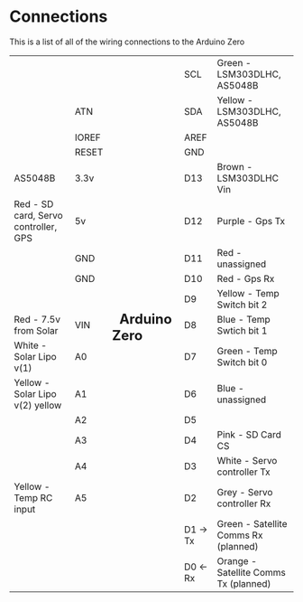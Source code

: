 # Connections

This is a list of all of the wiring connections to the Arduino Zero
<table>
  <tr>
    <td></td>
    <td></td>
    <td rowspan="18">
    <h2>&nbsp;&nbsp;Arduino Zero&nbsp;&nbsp;</h2>
    </td>
    <td>SCL</td>
    <td>Green - LSM303DLHC, AS5048B</td>
  </tr>
  <tr>
    <td></td>
    <td>ATN</td>
    <td>SDA</td>
    <td>Yellow - LSM303DLHC, AS5048B</td>
  </tr>
  <tr>
    <td></td>
    <td>IOREF</td>
    <td>AREF</td>
    <td></td>
  </tr>
  <tr>
    <td></td>
    <td>RESET</td>
    <td>GND</td>
    <td></td>
  </tr>
  <tr>
    <td>AS5048B</td>
    <td>3.3v</td>
    <td>D13</td>
    <td>Brown - LSM303DLHC Vin</td>
  </tr>
  <tr>
    <td>Red - SD card, Servo controller, GPS</td>
    <td>5v</td>
    <td>D12</td>
    <td>Purple - Gps Tx</td>
  </tr>
  <tr>
    <td></td>
    <td>GND</td>
    <td>D11</td>
    <td>Red - unassigned</td>
  </tr>
  <tr>
    <td></td>
    <td>GND</td>
    <td>D10</td>
    <td>Red - Gps Rx</td>
  </tr>
  <tr>
    <td></td>
    <td></td>
    <td>D9</td>
    <td>Yellow - Temp Switch bit 2</td>
  </tr>
  <tr>
    <td>Red - 7.5v from Solar</td>
    <td>VIN</td>
    <td>D8</td>
    <td>Blue - Temp Swtich bit 1</td>
  </tr>
  <tr>
    <td>White - Solar Lipo v(1)</td>
    <td>A0</td>
    <td>D7</td>
    <td>Green - Temp Switch bit 0</td>
  </tr>
  <tr>
    <td>Yellow - Solar Lipo v(2) yellow</td>
    <td>A1</td>
    <td>D6</td>
    <td>Blue - unassigned</td>
  </tr>
  <tr>
    <td></td>
    <td>A2</td>
    <td>D5</td>
    <td></td>
  </tr>
  <tr>
    <td></td>
    <td>A3</td>
    <td>D4</td>
    <td>Pink - SD Card CS</td>
  </tr>
  <tr>
    <td></td>
    <td>A4</td>
    <td>D3</td>
    <td>White - Servo controller Tx</td>
  </tr>
  <tr>
    <td>Yellow - Temp RC input</td>
    <td>A5</td>
    <td>D2</td>
    <td>Grey - Servo controller Rx</td>
  </tr>
  <tr>
    <td></td>
    <td></td>
    <td>D1 -> Tx</td>
    <td>Green - Satellite Comms Rx (planned)</td>
  </tr>
  <tr>
    <td></td>
    <td></td>
    <td>D0 <- Rx</td>
    <td>Orange - Satellite Comms Tx (planned)</td>
  </tr>

</table>
